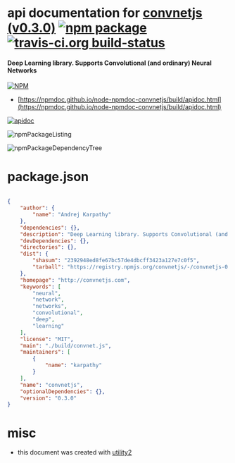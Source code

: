 # api documentation for  [convnetjs (v0.3.0)](http://convnetjs.com)  [![npm package](https://img.shields.io/npm/v/npmdoc-convnetjs.svg?style=flat-square)](https://www.npmjs.org/package/npmdoc-convnetjs) [![travis-ci.org build-status](https://api.travis-ci.org/npmdoc/node-npmdoc-convnetjs.svg)](https://travis-ci.org/npmdoc/node-npmdoc-convnetjs)
#### Deep Learning library. Supports Convolutional (and ordinary) Neural Networks

[![NPM](https://nodei.co/npm/convnetjs.png?downloads=true&downloadRank=true&stars=true)](https://www.npmjs.com/package/convnetjs)

- [https://npmdoc.github.io/node-npmdoc-convnetjs/build/apidoc.html](https://npmdoc.github.io/node-npmdoc-convnetjs/build/apidoc.html)

[![apidoc](https://npmdoc.github.io/node-npmdoc-convnetjs/build/screenCapture.buildCi.browser.%252Ftmp%252Fbuild%252Fapidoc.html.png)](https://npmdoc.github.io/node-npmdoc-convnetjs/build/apidoc.html)

![npmPackageListing](https://npmdoc.github.io/node-npmdoc-convnetjs/build/screenCapture.npmPackageListing.svg)

![npmPackageDependencyTree](https://npmdoc.github.io/node-npmdoc-convnetjs/build/screenCapture.npmPackageDependencyTree.svg)



# package.json

```json

{
    "author": {
        "name": "Andrej Karpathy"
    },
    "dependencies": {},
    "description": "Deep Learning library. Supports Convolutional (and ordinary) Neural Networks",
    "devDependencies": {},
    "directories": {},
    "dist": {
        "shasum": "2392948ed8fe67bc57de4dbcff3423a127e7c0f5",
        "tarball": "https://registry.npmjs.org/convnetjs/-/convnetjs-0.3.0.tgz"
    },
    "homepage": "http://convnetjs.com",
    "keywords": [
        "neural",
        "network",
        "networks",
        "convolutional",
        "deep",
        "learning"
    ],
    "license": "MIT",
    "main": "./build/convnet.js",
    "maintainers": [
        {
            "name": "karpathy"
        }
    ],
    "name": "convnetjs",
    "optionalDependencies": {},
    "version": "0.3.0"
}
```



# misc
- this document was created with [utility2](https://github.com/kaizhu256/node-utility2)
